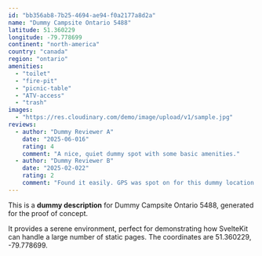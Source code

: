 ```yaml
---
id: "bb356ab8-7b25-4694-ae94-f0a2177a8d2a"
name: "Dummy Campsite Ontario 5488"
latitude: 51.360229
longitude: -79.778699
continent: "north-america"
country: "canada"
region: "ontario"
amenities:
  - "toilet"
  - "fire-pit"
  - "picnic-table"
  - "ATV-access"
  - "trash"
images:
  - "https://res.cloudinary.com/demo/image/upload/v1/sample.jpg"
reviews:
  - author: "Dummy Reviewer A"
    date: "2025-06-016"
    rating: 4
    comment: "A nice, quiet dummy spot with some basic amenities."
  - author: "Dummy Reviewer B"
    date: "2025-02-022"
    rating: 2
    comment: "Found it easily. GPS was spot on for this dummy location."
---
```


This is a **dummy description** for Dummy Campsite Ontario 5488, generated for the proof of concept.

It provides a serene environment, perfect for demonstrating how SvelteKit can handle a large number of static pages. The coordinates are 51.360229, -79.778699.
